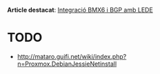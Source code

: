 **Article destacat**: [Integració BMX6 i BGP amb LEDE](https://github.com/guifi-exo/doc/blob/master/knowledge/bmx6-bgp-lede.md)

# TODO

- http://mataro.guifi.net/wiki/index.php?n=Proxmox.DebianJessieNetinstall
